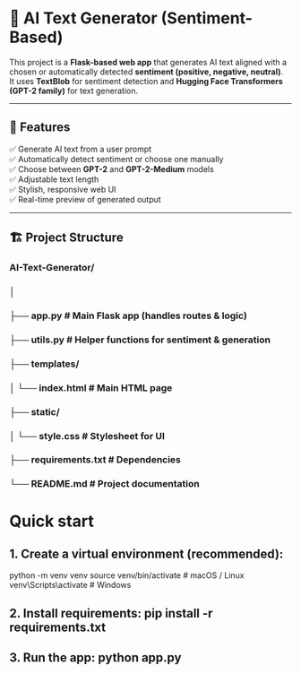 # 🧠 AI Text Generator (Sentiment-Based)

This project is a **Flask-based web app** that generates AI text aligned with a chosen or automatically detected **sentiment (positive, negative, neutral)**.  
It uses **TextBlob** for sentiment detection and **Hugging Face Transformers (GPT-2 family)** for text generation.

---

## 🚀 Features

✅ Generate AI text from a user prompt  
✅ Automatically detect sentiment or choose one manually  
✅ Choose between **GPT-2** and **GPT-2-Medium** models  
✅ Adjustable text length  
✅ Stylish, responsive web UI  
✅ Real-time preview of generated output  

---

## 🏗️ Project Structure

### AI-Text-Generator/
### │
### ├── app.py # Main Flask app (handles routes & logic)
### ├── utils.py # Helper functions for sentiment & generation
### ├── templates/
### │ └── index.html # Main HTML page
### ├── static/
### │ └── style.css # Stylesheet for UI
### ├── requirements.txt # Dependencies
### └── README.md # Project documentation


# Quick start

## 1. Create a virtual environment (recommended): 
python -m venv venv source 
venv/bin/activate   # macOS / Linux 
venv\Scripts\activate     # Windows

## 2. Install requirements: pip install -r requirements.txt

## 3. Run the app: python app.py






